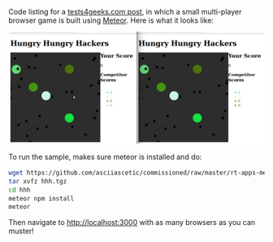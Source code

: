 
Code listing for a [tests4geeks.com post](https://tests4geeks.com/tutorials/real-time-apps-with-meteor/),
in which a small multi-player browser game is built using [Meteor](https://meteor.com).  Here is what it looks like:

![two browsers playing the game](playing.gif)

To run the sample, makes sure meteor is installed and do:

```bash
wget https://github.com/asciiascetic/commissioned/raw/master/rt-apps-meteor/hhh.tgz 
tar xvfz hhh.tgz
cd hhh
meteor npm install
meteor

```

Then navigate to [http://localhost:3000](http://localhost:3000) with
as many browsers as you can muster!

